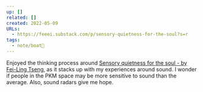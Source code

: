 ```yaml
---
up: []
related: []
created: 2022-05-09
URLs:
  - https://feeei.substack.com/p/sensory-quietness-for-the-soul?s=r
tags:
  - note/boat🚤
---
```


Enjoyed the thinking process around [Sensory quietness for the soul - by Fei-Ling Tseng](https://feeei.substack.com/p/sensory-quietness-for-the-soul?s=r), as it stacks up with my experiences around sound. I wonder if people in the PKM space may be more sensitive to sound than the average. Also, sound radars give me hope. 